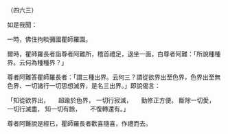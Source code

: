 （四六三）

如是我聞：

一時，佛住拘睒彌國瞿師羅園。

爾時，瞿師羅長者詣尊者阿難所，稽首禮足，退坐一面，白尊者阿難：「所說種種界。云何為種種界？」

尊者阿難答瞿師羅長者：「謂三種出界。云何三？謂從欲界出至色界，色界出至無色界、一切諸行一切思想滅界，是名三出界。」即說偈言：

「知從欲界出，　　超踰於色界，
一切行寂滅，　　勤修正方便。
斷除一切愛，　　一切行滅盡，
知一切有餘，　　不復轉還有。」

尊者阿難說是經已，瞿師羅長者歡喜隨喜，作禮而去。





